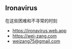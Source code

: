 
## Ironavirus

在这些困难和不寻常的时刻

- https://ironavirus.web.app
- https://wei-zang.com
- weizang75@gmail.com